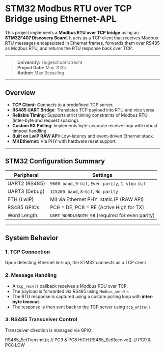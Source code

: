 # STM32 Modbus RTU over TCP Bridge using Ethernet-APL

This project implements a **Modbus RTU over TCP bridge** using an **STM32F407 Discovery Board**. It acts as a TCP client that receives Modbus RTU messages encapsulated in Ethernet frames, forwards them over RS485 as Modbus RTU, and returns the RTU response back over TCP.

---

>  **University:** Hogeschool Utrecht  
>  **Project Date:** May 2025  
>  **Author:** Max Besseling  

---

##  Overview

-  **TCP Client:** Connects to a predefined TCP server.
-  **RS485 UART Bridge:** Translates TCP payload into RTU and vice versa.
-  **Reliable Timing:** Supports strict timing constraints of Modbus RTU (inter-byte and request spacing).
-  **Custom RX Polling:** Implements byte-accurate receive loop with robust timeout handling.
-  **Built on LwIP RAW API:** Low-latency and event-driven Ethernet stack.
-  **MII Ethernet:** Via PHY with hardware reset support.

---

##  STM32 Configuration Summary

| Peripheral     | Settings                                          |
|----------------|---------------------------------------------------|
| UART2 (RS485)  | `9600 baud`, `9-bit`, `Even parity`, `1 stop bit` |
| UART3 (Debug)  | `115200 baud`, `8-bit`, `No parity`               |
| ETH (LwIP)     | MII via Ethernet PHY, static IP (RAW API)         |
| RS485 GPIOs    | PC9 = DE, PC8 = RE (Active High for TX)           |
| Word Length    | `UART_WORDLENGTH_9B` (required for even parity)   |

---

##  System Behavior

### 1. TCP Connection

Upon detecting Ethernet link-up, the STM32 connects as a TCP client

### 2. Message Handling

- A `tcp_recv()` callback receives a Modbus PDU over TCP.
- The payload is forwarded via RS485 using `Modbus_send()`.
- The RTU response is captured using a custom polling loop with **inter-byte timeout**.
- The response is then sent back to the TCP server using `tcp_write()`.

### 3. RS485 Transceiver Control

Transceiver direction is managed via GPIO:

RS485_SetTransmit(); // PC9 & PC8 HIGH
RS485_SetReceive();  // PC9 & PC8 LOW
